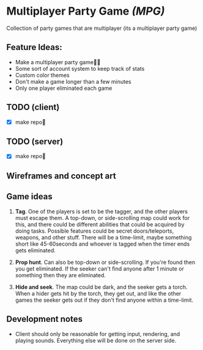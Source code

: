 # Multiplayer Party Game *(MPG)*
Collection of party games that are multiplayer (its a multiplayer party game)

## Feature Ideas:
- Make a multiplayer party game🤬🤬
- Some sort of account system to keep track of stats
- Custom color themes
- Don't make a game longer than a few minutes
- Only one player eliminated each game

## TODO (client)
- [x] make repo🤗

## TODO (server)
- [x] make repo🤗


## Wireframes and concept art

## Game ideas
1. **Tag**. One of the players is set to be the tagger, and the other players must escape them. A top-down, or side-scrolling map could work for this, and there could be different abilities that could be acquired by doing tasks. Possible features could be secret doors/teleports, weapons, and other stuff. There will be a time-limit, maybe something short like 45-60seconds and whoever is tagged when the timer ends gets eliminated.

2. **Prop hunt**. Can also be top-down or side-scrolling. If you're found then you get eliminated. If the seeker can't find anyone after 1 minute or something then they are eliminated.

3. **Hide and seek**. The map could be dark, and the seeker gets a torch. When a hider gets hit by the torch, they get out, and like the other games the seeker gets out if they don't find anyone within a time-limit.



## Development notes
- Client should only be reasonable for getting input, rendering, and playing sounds. Everything else will be done on the server side.
